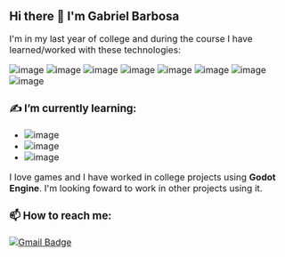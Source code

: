 ## Hi there 👋 I'm Gabriel Barbosa
<font size="3">

I'm in my last year of college and during the course I have learned/worked with these technologies:

![image](https://img.shields.io/badge/C%2B%2B-00599C?style=for-the-badge&logo=c%2B%2B&logoColor=white)
![image](https://img.shields.io/badge/Java-ED8B00?style=for-the-badge&logo=java&logoColor=white)
![image](https://img.shields.io/badge/Python-14354C?style=for-the-badge&logo=python&logoColor=white)
![image](https://img.shields.io/badge/JavaScript-323330?style=for-the-badge&logo=javascript&logoColor=F7DF1E)
![image](https://img.shields.io/badge/HTML-239120?style=for-the-badge&logo=html5&logoColor=white)
![image](https://img.shields.io/badge/CSS-239120?&style=for-the-badge&logo=css3&logoColor=white)
![image](https://img.shields.io/badge/Spring-6DB33F?style=for-the-badge&logo=spring&logoColor=white)
![image](https://img.shields.io/badge/MySQL-00000F?style=for-the-badge&logo=mysql&logoColor=white)


### ✍ I’m currently learning:
- ![image](https://img.shields.io/badge/React-20232A?style=for-the-badge&logo=react&logoColor=61DAFB)
- ![image](https://img.shields.io/badge/TypeScript-007ACC?style=for-the-badge&logo=typescript&logoColor=white)
- ![image](https://img.shields.io/badge/Node.js-43853D?style=for-the-badge&logo=node.js&logoColor=white)

<p>
  I love games and I have worked in college projects using <strong> Godot Engine</strong>. I'm looking foward to work in other projects using it.
</p>

### 📫 How to reach me:

[![Gmail Badge](https://img.shields.io/badge/-gbarbosad.ss@gmail.com-D14836?style=for-the-badge&logo=Gmail&logoColor=white&link=mailto:gbarbosad.ss@gmail.com)](mailto:gbarbosad.ss@gmail.com)
</font>
